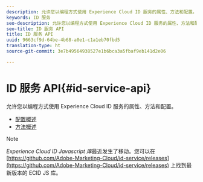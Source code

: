 ```yaml
---
description: 允许您以编程方式使用 Experience Cloud ID 服务的属性、方法和配置。
keywords: ID 服务
seo-description: 允许您以编程方式使用 Experience Cloud ID 服务的属性、方法和配置。
seo-title: ID 服务 API
title: ID 服务 API
uuid: 9663cf9d-64be-4b68-a0e1-c1a1eb70fbd5
translation-type: ht
source-git-commit: 3e7b49564938527e1b6bca3a5fbaf9eb141d2e06

---
```



# ID 服务 API{#id-service-api}

允许您以编程方式使用 Experience Cloud ID 服务的属性、方法和配置。

* [配置概述](function-vars/function-vars.md)
* [方法概述](get-set/get-set.md)

>[!NOTE]
>
>*Experience Cloud ID Javascript 库*最近发生了移动。您可以在 [https://github.com/Adobe-Marketing-Cloud/id-service/releases](https://github.com/Adobe-Marketing-Cloud/id-service/releases) 上找到最新版本的 ECID JS 库。


